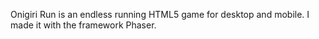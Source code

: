 Onigiri Run is an endless running HTML5 game for desktop and mobile. I made it with the framework Phaser.
